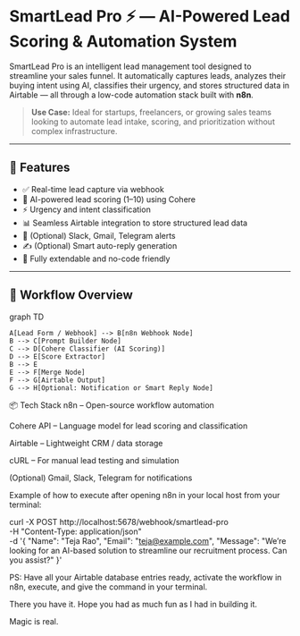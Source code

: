 # SmartLead Pro ⚡ — AI-Powered Lead Scoring & Automation System

SmartLead Pro is an intelligent lead management tool designed to streamline your sales funnel. It automatically captures leads, analyzes their buying intent using AI, classifies their urgency, and stores structured data in Airtable — all through a low-code automation stack built with **n8n**.

> **Use Case:** Ideal for startups, freelancers, or growing sales teams looking to automate lead intake, scoring, and prioritization without complex infrastructure.

---

## 🚀 Features

- ✅ Real-time lead capture via webhook
- 🧠 AI-powered lead scoring (1–10) using Cohere
- ⚡ Urgency and intent classification
- 📊 Seamless Airtable integration to store structured lead data
- 🔔 (Optional) Slack, Gmail, Telegram alerts
- ✍️ (Optional) Smart auto-reply generation
- 🔧 Fully extendable and no-code friendly

---

## 🔁 Workflow Overview

graph TD

    A[Lead Form / Webhook] --> B[n8n Webhook Node]
    B --> C[Prompt Builder Node]
    C --> D[Cohere Classifier (AI Scoring)]
    D --> E[Score Extractor]
    B --> E
    E --> F[Merge Node]
    F --> G[Airtable Output]
    G --> H[Optional: Notification or Smart Reply Node]

📦 Tech Stack
n8n – Open-source workflow automation

Cohere API – Language model for lead scoring and classification

Airtable – Lightweight CRM / data storage

cURL – For manual lead testing and simulation

(Optional) Gmail, Slack, Telegram for notifications


Example of how to execute after opening n8n in your local host from your terminal:

curl -X POST http://localhost:5678/webhook/smartlead-pro \
  -H "Content-Type: application/json" \
  -d '{
    "Name": "Teja Rao",
    "Email": "teja@example.com",
    "Message": "We’re looking for an AI-based solution to streamline our recruitment process. Can you assist?"
  }'

PS: Have all your Airtable database entries ready, activate the workflow in n8n, execute, and give the command in your terminal. 

There you have it. Hope you had as much fun as I had in building it.

Magic is real.

